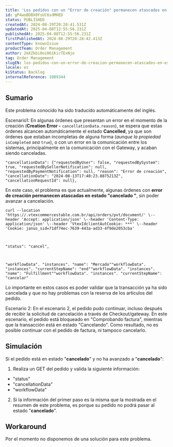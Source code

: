 ```yaml
---
title: 'Los pedidos con un "Error de creación" permanecen atascados en estado "cancelado".'
id: gP4woBDBX0FsUC6sdMHED
status: PUBLISHED
createdAt: 2024-08-29T20:28:41.531Z
updatedAt: 2025-04-08T12:55:56.231Z
publishedAt: 2025-04-08T12:55:56.231Z
firstPublishedAt: 2024-08-29T20:28:42.413Z
contentType: knownIssue
productTeam: Order Management
author: 2mXZkbi0oi061KicTExNjo
tag: Order Management
slugEN: los-pedidos-con-un-error-de-creacion-permanecen-atascados-en-estado-cancelado
locale: es
kiStatus: Backlog
internalReference: 1089344
---
```


## Sumario

<div class="alert alert-info">
  <p>Este problema conocido ha sido traducido automáticamente del inglés.</p>
</div>



Escenario1:
En algunas órdenes que presentan un error en el momento de la creación (**Creation Error -** `cancellationData.reason`), se espera que estas órdenes alcancen automáticamente el estado **Cancelled**, ya que son órdenes que estaban incompletas de alguna forma (_aunque la_ _propiedad_ `isCompleted` _sea_ `true`), o con un error en la comunicación entre los sistemas, principalmente en la comunicación con el Gateway, y acaban siendo canceladas.


    "cancellationData": {"requestedByUser": false, "requestedBySystem": true, "requestedBySellerNotification": null, "requestedByPaymentNotification": null, "reason": "Error de creación", "cancellationDate": "2024-08-13T17:40:23.8875213Z", "cancellationRequestId": null},


En este caso, el problema es que actualmente, algunas órdenes con **error de creación permanecen atascadas en estado "cancelado "**, sin poder avanzar a cancelación.


    curl --location 'https://.vtexcommercestable.com.br/api/orders/pvt/document/' \--header 'Accept: application/json' \--header 'Content-Type: application/json' \--header 'VtexIdclientAutCookie: ***' \--header 'Cookie: janus_sid=71df74ec-7639-443a-ad33-4f9de2053cba'



    "status": "cancel",



    "workflowData". "instances". "name": "Mercado""workflowData". "instances". "currentStepName": "end""workflowData". "instances". "name": "Fulfillment""workflowData". "instances". "currentStepName": "cancelar"


Lo importante en estos casos es poder validar que la transacción ya ha sido cancelada y que no hay problemas con la reserva de los artículos del pedido.

Escenario 2:
En el escenario 2, el pedido pudo continuar, incluso después de recibir la solicitud de cancelación a través de Checkout/gateway. En este escenario, el pedido está bloqueado en "Comprobando factura", mientras que la transacción está en estado "Cancelando".
Como resultado, no es posible continuar con el pedido de factura, ni tampoco cancelarlo.


##

## Simulación



Si el pedido está en estado "**cancelado**" y no ha avanzado a "**cancelado**":

1. Realiza un GET del pedido y valida la siguiente información:
  - "status"
  - "cancellationData"
  - "workflowData"
2. Si la información del primer paso es la misma que la mostrada en el resumen de este problema, es porque su pedido no podrá pasar al estado "**cancelado**".



## Workaround



Por el momento no disponemos de una solución para este problema.






